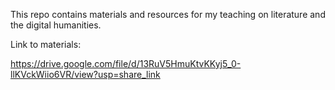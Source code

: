This repo contains materials and resources for my teaching on literature and the digital humanities.

Link to materials:

https://drive.google.com/file/d/13RuV5HmuKtvKKyj5_0-llKVckWiio6VR/view?usp=share_link
